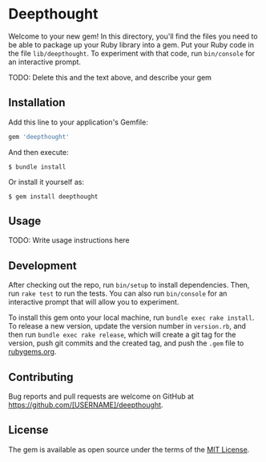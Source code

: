 # Deepthought

Welcome to your new gem! In this directory, you'll find the files you need to be able to package up your Ruby library into a gem. Put your Ruby code in the file `lib/deepthought`. To experiment with that code, run `bin/console` for an interactive prompt.

TODO: Delete this and the text above, and describe your gem

## Installation

Add this line to your application's Gemfile:

```ruby
gem 'deepthought'
```

And then execute:

    $ bundle install

Or install it yourself as:

    $ gem install deepthought

## Usage

TODO: Write usage instructions here

## Development

After checking out the repo, run `bin/setup` to install dependencies. Then, run `rake test` to run the tests. You can also run `bin/console` for an interactive prompt that will allow you to experiment.

To install this gem onto your local machine, run `bundle exec rake install`. To release a new version, update the version number in `version.rb`, and then run `bundle exec rake release`, which will create a git tag for the version, push git commits and the created tag, and push the `.gem` file to [rubygems.org](https://rubygems.org).

## Contributing

Bug reports and pull requests are welcome on GitHub at https://github.com/[USERNAME]/deepthought.

## License

The gem is available as open source under the terms of the [MIT License](https://opensource.org/licenses/MIT).
